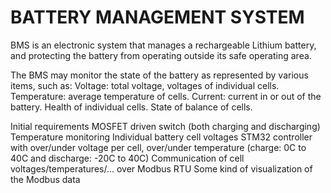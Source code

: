 # BATTERY MANAGEMENT SYSTEM

BMS is an electronic system that manages a rechargeable Lithium battery, and protecting the battery from operating outside its safe operating area.

The BMS may monitor the state of the battery as represented by various items, such as:
  Voltage: total voltage, voltages of individual cells.
  Temperature: average temperature of cells.
  Current: current in or out of the battery.
  Health of individual cells.
  State of balance of cells.

Initial requirements
  MOSFET driven switch (both charging and discharging)
  Temperature monitoring
  Individual battery cell voltages
  STM32 controller with over/under voltage per cell, over/under temperature (charge: 0C to 40C and discharge: -20C to 40C)
  Communication of cell voltages/temperatures/... over Modbus RTU
  Some kind of visualization of the Modbus data
